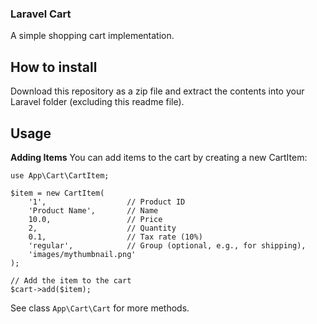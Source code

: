 ### Laravel Cart

A simple shopping cart implementation.

## How to install
Download this repository as a zip file and extract the contents into your Laravel folder (excluding this readme file).

## Usage

**Adding Items**
You can add items to the cart by creating a new CartItem:
```
use App\Cart\CartItem;

$item = new CartItem(
    '1',                  // Product ID
    'Product Name',       // Name
    10.0,                 // Price
    2,                    // Quantity
    0.1,                  // Tax rate (10%)
    'regular',            // Group (optional, e.g., for shipping),
    'images/mythumbnail.png'
);

// Add the item to the cart
$cart->add($item);
```

See class `App\Cart\Cart` for more methods.
